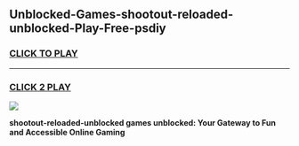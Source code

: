 
## Unblocked-Games-shootout-reloaded-unblocked-Play-Free-psdiy
<h3>
<a href="https://premium76.site?title=shootout-reloaded-unblocked&ref=10A">CLICK TO PLAY</a></h3>
<hr>

<h3>
<a href="https://premium76.site?title=shootout-reloaded-unblocked&ref=10A">CLICK 2 PLAY</a>
  
</h3>

<a href="https://premium76.site?title=shootout-reloaded-unblocked&ref=10A"><img src="https://clearcache.store/games.png"></a>


**shootout-reloaded-unblocked games unblocked: Your Gateway to Fun and Accessible Online Gaming**
